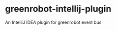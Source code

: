 greenrobot-intellij-plugin
==========================

An IntelliJ IDEA plugin for greenrobot event bus
